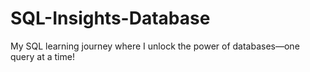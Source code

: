 # SQL-Insights-Database
My SQL learning journey where I unlock the power of databases—one query at a time! 
